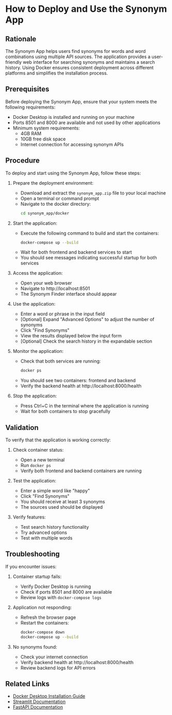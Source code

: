 # How to Deploy and Use the Synonym App

## Rationale
The Synonym App helps users find synonyms for words and word combinations using multiple API sources. The application provides a user-friendly web interface for searching synonyms and maintains a search history. Using Docker ensures consistent deployment across different platforms and simplifies the installation process.

## Prerequisites
Before deploying the Synonym App, ensure that your system meets the following requirements:

- Docker Desktop is installed and running on your machine
- Ports 8501 and 8000 are available and not used by other applications
- Minimum system requirements:
  - 4GB RAM
  - 10GB free disk space
  - Internet connection for accessing synonym APIs

## Procedure
To deploy and start using the Synonym App, follow these steps:

1. Prepare the deployment environment:
   - Download and extract the `synonym_app.zip` file to your local machine
   - Open a terminal or command prompt
   - Navigate to the docker directory:
     ```bash
     cd synonym_app/docker
     ```

2. Start the application:
   - Execute the following command to build and start the containers:
     ```bash
     docker-compose up --build
     ```
   - Wait for both frontend and backend services to start
   - You should see messages indicating successful startup for both services

3. Access the application:
   - Open your web browser
   - Navigate to http://localhost:8501
   - The Synonym Finder interface should appear

4. Use the application:
   - Enter a word or phrase in the input field
   - [Optional] Expand "Advanced Options" to adjust the number of synonyms
   - Click "Find Synonyms"
   - View the results displayed below the input form
   - [Optional] Check the search history in the expandable section

5. Monitor the application:
   - Check that both services are running:
     ```bash
     docker ps
     ```
   - You should see two containers: frontend and backend
   - Verify the backend health at http://localhost:8000/health

6. Stop the application:
   - Press Ctrl+C in the terminal where the application is running
   - Wait for both containers to stop gracefully

## Validation
To verify that the application is working correctly:

1. Check container status:
   - Open a new terminal
   - Run `docker ps`
   - Verify both frontend and backend containers are running

2. Test the application:
   - Enter a simple word like "happy"
   - Click "Find Synonyms"
   - You should receive at least 3 synonyms
   - The sources used should be displayed

3. Verify features:
   - Test search history functionality
   - Try advanced options
   - Test with multiple words

## Troubleshooting
If you encounter issues:

1. Container startup fails:
   - Verify Docker Desktop is running
   - Check if ports 8501 and 8000 are available
   - Review logs with `docker-compose logs`

2. Application not responding:
   - Refresh the browser page
   - Restart the containers:
     ```bash
     docker-compose down
     docker-compose up --build
     ```

3. No synonyms found:
   - Check your internet connection
   - Verify backend health at http://localhost:8000/health
   - Review backend logs for API errors

## Related Links
- [Docker Desktop Installation Guide](https://docs.docker.com/desktop/install/windows-install/)
- [Streamlit Documentation](https://docs.streamlit.io/)
- [FastAPI Documentation](https://fastapi.tiangolo.com/)